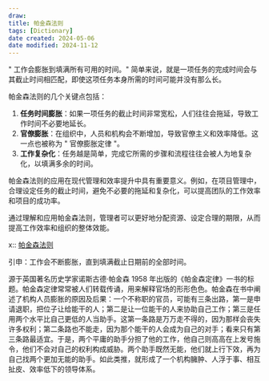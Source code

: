 ```yaml
---
draw:
title: 帕金森法则
tags: [Dictionary]
date created: 2024-05-06
date modified: 2024-11-12
---
```


" 工作会膨胀到填满所有可用的时间。" 简单来说，就是一项任务的完成时间会与其截止时间相匹配，即使这项任务本身所需的时间可能并没有那么长。

  

帕金森法则的几个关键点包括：

  

1. **任务时间膨胀**：如果一项任务的截止时间非常宽松，人们往往会拖延，导致工作时间不必要地延长。
2. **官僚膨胀**：在组织中，人员和机构会不断增加，导致官僚主义和效率降低。这一点也被称为 " 官僚膨胀定律 "。
3. **工作复杂化**：任务越是简单，完成它所需的步骤和流程往往会被人为地复杂化，以填满多余的时间。

  

帕金森法则的应用在现代管理和效率提升中具有重要意义。例如，在项目管理中，合理设定任务的截止时间，避免不必要的拖延和复杂化，可以提高团队的工作效率和项目的成功率。

  

通过理解和应用帕金森法则，管理者可以更好地分配资源、设定合理的期限，从而提高工作效率和组织的整体效能。

x:: [帕金森法则](帕金森法则.md)

引申：工作会不断膨胀，直到填满截止日期前的全部时间。

源于英国著名历史学家诺斯古德·帕金森 1958 年出版的《帕金森定律》一书的标题。帕金森定律常常被人们转载传诵，用来解释官场的形形色色。帕金森在书中阐述了机构人员膨胀的原因及后果：一个不称职的官员，可能有三条出路，第一是申请退职，把位子让给能干的人；第二是让一位能干的人来协助自己工作；第三是任用两个水平比自己更低的人当助手。这第一条路是万万走不得的，因为那样会丧失许多权利；第二条路也不能走，因为那个能干的人会成为自己的对手；看来只有第三条路最适宜。于是，两个平庸的助手分担了他的工作，他自己则高高在上发号施令，他们不会对自己的权利构成威胁。两个助手既然无能，他们就上行下效，再为自己找两个更加无能的助手。如此类推，就形成了一个机构臃肿、人浮于事、相互扯皮、效率低下的领导体系。
